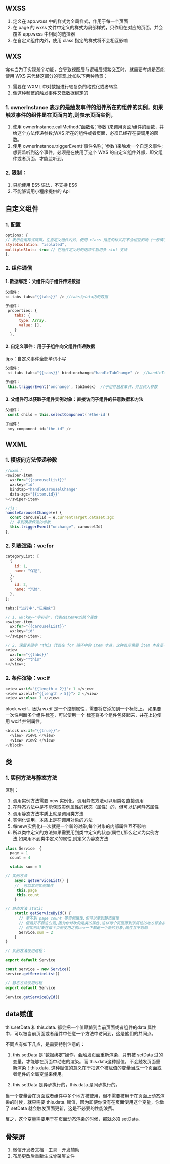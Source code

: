 ## WXSS

1. 定义在 app.wxss 中的样式为全局样式，作用于每一个页面
2. 在 page 的 wxss 文件中定义的样式为局部样式，只作用在对应的页面，并会覆盖 app.wxss 中相同的选择器
3. 在自定义组件内外，使用 class 指定的样式将不会相互影响

## WXS

tips:当为了实现某个功能，会导致视图层与逻辑层频繁交互时，就需要考虑是否能使用 WXS 来代替这部分的实现,比如以下两种场景：

1. 需要在 WXML 中对数据进行较复杂的格式化或者转换
2. 像这种频繁的触发事件又做数据绑定的

### 1. ownerInstance 表示的是触发事件的组件所在的组件的实例，如果触发事件的组件是在页面内的,则表示页面实例，

1. 使用 ownerInstance.callMethod(‘函数名’,‘参数’)来调用页面/组件的函数，并给这个方法传递参数;WXS 所在的组件或者页面，必须已经存在要调用的函数。
2. 使用 ownerInstance.triggerEvent(‘事件名称’, ‘参数’)来触发一个自定义事件;想要监听到这个事件，必须是在使用了这个 WXS 的自定义组件外部，即父组件或者页面，才能监听到。

### 2. 限制：

1.  只能使用 ES5 语法，不支持 ES6
2.  不能够调用小程序提供的 Api

## 自定义组件

### 1. 配置

```js
options: {
// 表示启用样式隔离，在自定义组件内外，使用 class 指定的样式将不会相互影响（一般情况下的默认值）
styleIsolation: "isolated",
multipleSlots: true // 在组件定义时的选项中启用多 slot 支持
},
```

### 2. 组件通信

#### 1. 数据绑定：父组件向子组件传递数据

```js
父组件：
<i-tabs tabs="{{tabs}}" /> //tabs为data内的数据

子组件：
 properties: {
    tabs: {
      type: Array,
      value: [],
    }
  },
```

#### 2. 自定义事件：用于子组件向父组件传递数据

tips：自定义事件全部单词小写

```js
父组件：
 <i-tabs tabs="{{tabs}}" bind:onchange="handleTabChange" />  //handleTabChange 为父组件中的回调函数

子组件：
 this.triggerEvent('onchange', tabIndex)  //子组件触发事件，并且传入参数
```

#### 3. 父组件可以获取子组件实例对象：直接访问子组件的任意数据和方法

```js
父组件：
 const child = this.selectComponent('#the-id')

子组件：
 <my-component id="the-id" />
```

## WXML

### 1. 模板向方法传递参数

```js
//wxml：
<swiper-item
  wx:for="{{carouselList}}"
  wx:key="id"
  bindtap="handleCarouselChange"
  data-zgc="{{item.id}}"
></swiper-item>

//js：
handleCarouselChange(e) {
  const carouselId = e.currentTarget.dataset.zgc
  // 拿到模板传递的参数
  this.triggerEvent("onchange", carouselId)
},
```

### 2. 列表渲染：wx:for

```js
categoryList: [
  {
    id: 1,
    name: "保洁",
  },
  {
    id: 2,
    name: "汽修",
  },
];

tabs:["进行中","已完成"]

// 1. wk:key="字符串"，代表在item中的某个属性
<swiper-item
  wx:for="{{carouselList}}"
  wx:key="id"
></swiper-item>;

// 2. 保留关键字 *this 代表在 for 循环中的 item 本身，这种表示需要 item 本身是一个唯一的字符串或者数字
<view
  wx:for="{{tabs}}"
  wx:key="*this"
></view>;
```

### 2. 条件渲染：wx:if

```js
<view wx:if="{{length > 2}}"> 1 </view>
<view wx:elif="{{length > 5}}"> 2 </view>
<view wx:else> 3 </view>
```

block wx:if，因为 wx:if 是一个控制属性，需要将它添加到一个标签上。
如果要一次性判断多个组件标签，可以使用一个 <block/> 标签将多个组件包装起来，并在上边使用 wx:if 控制属性。

```js
<block wx:if="{{true}}">
  <view> view1 </view>
  <view> view2 </view>
</block>
```

## 类

### 1. 实例方法与静态方法

区别：

1. 调用实例方法需要 new 实例化，调用静态方法可以用类名直接调用
2. 在静态方法中是不能获取实例属性的状态（属性）的，但可以访问静态属性
3. 调用静态方法本质上就是调用类方法
4. 实例化调用，本质上是在调用对象的方法
5. 每new(实例化)一次就是一个新的对象,每个对象的内部属性互不影响
6. 所以类中定义的方法如果需要用到类中定义的状态(属性),那么定义为实例方法,如果用不到类中定义的属性,则定义为静态方法

```js
class Service  {
  page = 1
  count = 4

  static sum = 5

// 实例方法
    async getServiceList() {
    //  可以拿到实例属性
     this.page
     this.count
    }

// 静态方法 static
    static getServiceById() {
      // 拿不到 page count 等实例属性,但可以拿到静态属性
      // 但最好不要这么做,因为你修改的是类的属性,这样每个页面用到该属性的地方都会被同步修改
      // 但实例对象在每个页面使用之前new一下都是一个新的对象,属性互不影响
      Service.sum = 2
    }
}

// 实例方法使用过程：

export default Service

const service = new Service()
service.getServiceList()

// 静态方法使用过程
export default Service

Service.getServiceById()

```
## data赋值

this.setData 和 this.data. 都会把一个值赋值到当前页面或者组件的data 属性中，可以被当前页面或者组件中任意一个方法中访问到，这是他们的共同点。

不同点有如下几点，是需要特别注意的：

1. this.setData 是“数据绑定”操作，会触发页面重新渲染，只有被 setData 过的变量，才能够在页面中动态的渲染。而 this.data这种赋值，不会触发页面重新渲染！this.data. 这种赋值的意义在于把这个被赋值的变量当成一个页面或者组件的全局变量来使用。

2. this.setData 是异步执行的，this.data.是同步执行的。

当一个变量会在页面或者组件中多个地方被使用，但不需要被用于在页面上动态渲染的时候，就只需要 this.data. 赋值，因为即便你没有在页面使用这个变量，你做了 setData 就会触发页面更新，这是不必要的性能浪费。

反之，这个变量需要用于在页面动态渲染的时候，那就必须 setData。

## 骨架屏

1. 微信开发者文档 - 工具 - 开发辅助
2. 布局更改后重新生成骨架屏文件